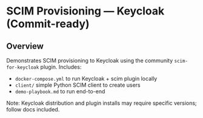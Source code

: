 # SCIM Provisioning — Keycloak (Commit-ready)

## Overview
Demonstrates SCIM provisioning to Keycloak using the community `scim-for-keycloak` plugin.
Includes:
- `docker-compose.yml` to run Keycloak + scim plugin locally
- `client/` simple Python SCIM client to create users
- `demo-playbook.md` to run end-to-end

Note: Keycloak distribution and plugin installs may require specific versions; follow docs included.
